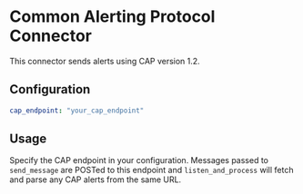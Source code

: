 # Common Alerting Protocol Connector

This connector sends alerts using CAP version 1.2.

## Configuration

```yaml
cap_endpoint: "your_cap_endpoint"
```

## Usage

Specify the CAP endpoint in your configuration.  Messages passed to
``send_message`` are POSTed to this endpoint and ``listen_and_process`` will
fetch and parse any CAP alerts from the same URL.
